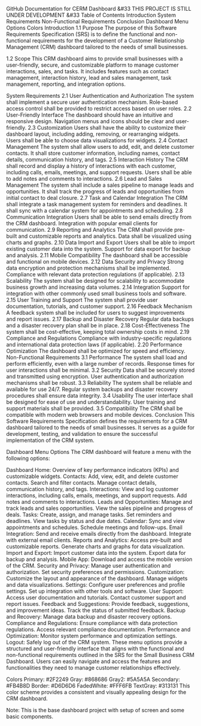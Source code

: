 GitHub Documentation for CERM Dashboard
&#33 THIS PROJECT IS STILL UNDER DEVELOPMENT &#33
Table of Contents
Introduction
System Requirements
Non-Functional Requirements
Conclusion
Dashboard Menu Options
Colors
Introduction <a name="introduction"></a>
1.1 Purpose
The purpose of this Software Requirements Specification (SRS) is to define the functional and non-functional requirements for the development of a Customer Relationship Management (CRM) dashboard tailored to the needs of small businesses.

1.2 Scope
This CRM dashboard aims to provide small businesses with a user-friendly, secure, and customizable platform to manage customer interactions, sales, and tasks. It includes features such as contact management, interaction history, lead and sales management, task management, reporting, and integration options.

System Requirements <a name="system-requirements"></a>
2.1 User Authentication and Authorization
The system shall implement a secure user authentication mechanism.
Role-based access control shall be provided to restrict access based on user roles.
2.2 User-Friendly Interface
The dashboard should have an intuitive and responsive design.
Navigation menus and icons should be clear and user-friendly.
2.3 Customization
Users shall have the ability to customize their dashboard layout, including adding, removing, or rearranging widgets.
Users shall be able to choose data visualizations for widgets.
2.4 Contact Management
The system shall allow users to add, edit, and delete customer contacts.
It shall store customer information, including names, contact details, communication history, and tags.
2.5 Interaction History
The CRM shall record and display a history of interactions with each customer, including calls, emails, meetings, and support requests.
Users shall be able to add notes and comments to interactions.
2.6 Lead and Sales Management
The system shall include a sales pipeline to manage leads and opportunities.
It shall track the progress of leads and opportunities from initial contact to deal closure.
2.7 Task and Calendar Integration
The CRM shall integrate a task management system for reminders and deadlines.
It shall sync with a calendar system for appointments and scheduling.
2.8 Communication Integration
Users shall be able to send emails directly from the CRM dashboard.
Integration with popular email clients for communication.
2.9 Reporting and Analytics
The CRM shall provide pre-built and customizable reports and analytics.
Data shall be visualized using charts and graphs.
2.10 Data Import and Export
Users shall be able to import existing customer data into the system.
Support for data export for backup and analysis.
2.11 Mobile Compatibility
The dashboard shall be accessible and functional on mobile devices.
2.12 Data Security and Privacy
Strong data encryption and protection mechanisms shall be implemented.
Compliance with relevant data protection regulations (if applicable).
2.13 Scalability
The system shall be designed for scalability to accommodate business growth and increasing data volumes.
2.14 Integration
Support for integration with other commonly used small business tools and software.
2.15 User Training and Support
The system shall provide user documentation, tutorials, and customer support.
2.16 Feedback Mechanism
A feedback system shall be included for users to suggest improvements and report issues.
2.17 Backup and Disaster Recovery
Regular data backups and a disaster recovery plan shall be in place.
2.18 Cost-Effectiveness
The system shall be cost-effective, keeping total ownership costs in mind.
2.19 Compliance and Regulations
Compliance with industry-specific regulations and international data protection laws (if applicable).
2.20 Performance Optimization
The dashboard shall be optimized for speed and efficiency.
Non-Functional Requirements <a name="non-functional-requirements"></a>
3.1 Performance
The system shall load and perform efficiently, even with a large number of records.
Response times for user interactions shall be minimal.
3.2 Security
Data shall be securely stored and transmitted using encryption.
User authentication and authorization mechanisms shall be robust.
3.3 Reliability
The system shall be reliable and available for use 24/7.
Regular system backups and disaster recovery procedures shall ensure data integrity.
3.4 Usability
The user interface shall be designed for ease of use and understandability.
User training and support materials shall be provided.
3.5 Compatibility
The CRM shall be compatible with modern web browsers and mobile devices.
Conclusion <a name="conclusion"></a>
This Software Requirements Specification defines the requirements for a CRM dashboard tailored to the needs of small businesses. It serves as a guide for development, testing, and validation to ensure the successful implementation of the CRM system.

Dashboard Menu Options <a name="dashboard-menu-options"></a>
The CRM dashboard will feature a menu with the following options:

Dashboard Home:
Overview of key performance indicators (KPIs) and customizable widgets.
Contacts:
Add, view, edit, and delete customer contacts.
Search and filter contacts.
Manage contact details, communication history, and tags.
Interactions:
View and log customer interactions, including calls, emails, meetings, and support requests.
Add notes and comments to interactions.
Leads and Opportunities:
Manage and track leads and sales opportunities.
View the sales pipeline and progress of deals.
Tasks:
Create, assign, and manage tasks.
Set reminders and deadlines.
View tasks by status and due dates.
Calendar:
Sync and view appointments and schedules.
Schedule meetings and follow-ups.
Email Integration:
Send and receive emails directly from the dashboard.
Integrate with external email clients.
Reports and Analytics:
Access pre-built and customizable reports.
Generate charts and graphs for data visualization.
Import and Export:
Import customer data into the system.
Export data for backup and analysis.
Mobile App:
Download and access the mobile version of the CRM.
Security and Privacy:
Manage user authentication and authorization.
Set security preferences and permissions.
Customization:
Customize the layout and appearance of the dashboard.
Manage widgets and data visualizations.
Settings:
Configure user preferences and profile settings.
Set up integration with other tools and software.
User Support:
Access user documentation and tutorials.
Contact customer support and report issues.
Feedback and Suggestions:
Provide feedback, suggestions, and improvement ideas.
Track the status of submitted feedback.
Backup and Recovery:
Manage data backup and disaster recovery options.
Compliance and Regulations:
Ensure compliance with data protection regulations.
Access relevant compliance documentation.
Performance and Optimization:
Monitor system performance and optimization settings.
Logout:
Safely log out of the CRM system.
These menu options provide a structured and user-friendly interface that aligns with the functional and non-functional requirements outlined in the SRS for the Small Business CRM Dashboard. Users can easily navigate and access the features and functionalities they need to manage customer relationships effectively.

Colors <a name="colors"></a>
Primary: #2F2249
Gray: #868686
Gray2: #5A5A5A
Secondary: #FB4B8D
Border: #D6D6D6
FadedWhite: #FFF6FB
TextGray: #313131
This color scheme provides a consistent and visually appealing design for the CRM dashboard.

Note: This is the base dashboard project with setup of screen and some basic components.
